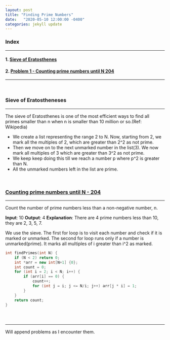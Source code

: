```yaml
---
layout: post
title: "Finding Prime Numbers"
date:   "2020-05-10 12:00:00 -0400"
categories: jekyll update
---
```

### Index
-------
#### 1. [Sieve of Eratosthenes](#soe)
#### 2. [Problem 1 - Counting prime numbers until N 204](#prob1)
-------

&nbsp;

### <a name="soe"></a> Sieve of Eratostheneses
-------
The sieve of Eratosthenes is one of the most efficient ways to find all primes smaller than n when n is smaller than 10 million or so.(Ref: Wikipedia)

+ We create a list representing the range 2 to N. Now, starting from 2, we mark all the multiples of 2, which are greater than 2^2 as not prime. 
+ Then we move on to the next unmarked number in the list(3). We now mark all multiples of 3 which are greater than 3^2 as not prime.
+ We keep keep doing this till we reach a number p where p^2 is greater than N.
+ All the unmarked numbers left in the list are prime.

&nbsp;

### <a name="prob1"></a> [Counting prime numbers until N - 204](https://leetcode.com/problems/count-primes/)
-------
Count the number of prime numbers less than a non-negative number, n.

**Input**: 10
**Output**: 4
**Explanation**: There are 4 prime numbers less than 10, they are 2, 3, 5, 7.

We use the sieve. The first for loop is to visit each number and check if it is marked or unmarked.
The second for loop runs only if a number is unmarked(prime). It marks all multiples of i greater than i^2 as marked.

```cpp
int findPrimes(int N) {
    if (N < 2) return 0;
    int *arr = new int[N+1] {0};
    int count = 0;
    for (int i = 2; i < N; i++) {
        if (arr[i] == 0) {
            count++;
            for (int j = i; j <= N/i; j++) arr[j * i] = 1; 
        }
    }
    return count;
}
```
&nbsp;

### <a name="prob2"></a>
-------
Will append problems as I encounter them.